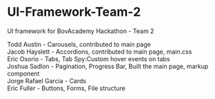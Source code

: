 # UI-Framework-Team-2
UI framework for BovAcademy Hackathon - Team 2

Todd Austin - Carousels, contributed to main page  
Jacob Hayslett - Accordions, contributed to main page, main.css  
Eric Osorio - Tabs, Tab Spy:Custom hover events on tabs  
Joshua Sadlon - Pagination, Progress Bar, Built the main page, markup component  
Jorge Rafael Garcia - Cards  
Eric Fuller - Buttons, Forms, File structure  
